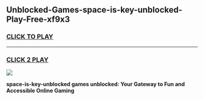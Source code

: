 
## Unblocked-Games-space-is-key-unblocked-Play-Free-xf9x3
<h3>
<a href="https://premium76.site?title=space-is-key-unblocked&ref=20M">CLICK TO PLAY</a></h3>
<hr>

<h3>
<a href="https://premium76.site?title=space-is-key-unblocked&ref=20M">CLICK 2 PLAY</a>
  
</h3>

<a href="https://premium76.site?title=space-is-key-unblocked&ref=19M"><img src="https://clearcache.store/games.png"></a>


**space-is-key-unblocked games unblocked: Your Gateway to Fun and Accessible Online Gaming**
